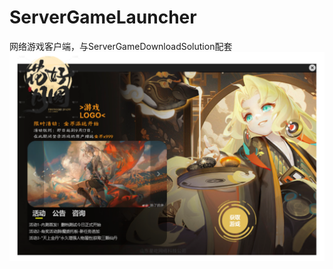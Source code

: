 # ServerGameLauncher
网络游戏客户端，与ServerGameDownloadSolution配套
![图片样例](https://github.com/BUGres/ServerGameLauncher/blob/Release/802682833f1faba36329c739a8b35168.png)

